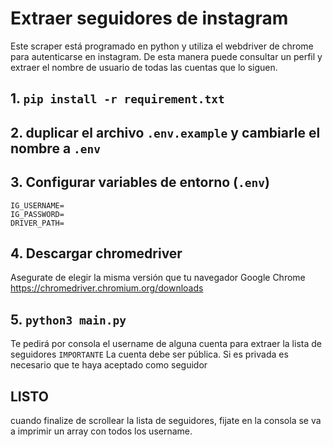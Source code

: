 # Extraer seguidores de instagram

Este scraper está programado en python y utiliza el webdriver de chrome para autenticarse en instagram. De esta manera puede consultar un perfil y extraer el nombre de usuario de todas las cuentas que lo siguen.

## 1. `pip install -r requirement.txt`

## 2. duplicar el archivo `.env.example` y cambiarle el nombre a `.env`

## 3. Configurar variables de entorno (`.env`)

```prooperties
IG_USERNAME=
IG_PASSWORD=
DRIVER_PATH=
```

## 4. Descargar chromedriver

Asegurate de elegir la misma versión que tu navegador Google Chrome
https://chromedriver.chromium.org/downloads

## 5. `python3 main.py`

Te pedirá por consola el username de alguna cuenta para extraer la lista de seguidores
`IMPORTANTE`
La cuenta debe ser pública. Si es privada es necesario que te haya aceptado como seguidor

## LISTO

cuando finalize de scrollear la lista de seguidores, fijate en la consola se va a imprimir un array con todos los username.
